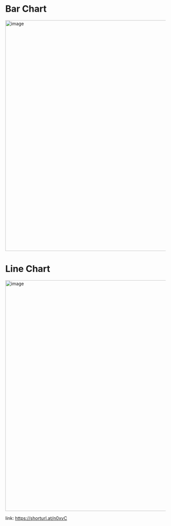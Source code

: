 # Bar Chart

<img width="1552" height="725" alt="image" src="https://github.com/user-attachments/assets/165b5c3c-2469-4ef5-a0dd-c6e76bd8579f" />

# Line Chart

<img width="1517" height="725" alt="image" src="https://github.com/user-attachments/assets/354de04f-06ac-4542-b536-49d65a4be8ff" />

link: https://shorturl.at/n0xvC

